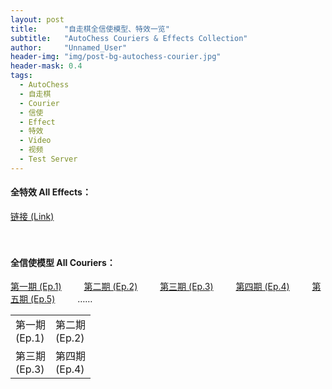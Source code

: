 ```yaml
---
layout: post
title: 		"自走棋全信使模型、特效一览"
subtitle: 	"AutoChess Couriers & Effects Collection"
author: 	"Unnamed_User"
header-img: "img/post-bg-autochess-courier.jpg"
header-mask: 0.4
tags:
  - AutoChess
  - 自走棋
  - Courier
  - 信使
  - Effect
  - 特效
  - Video
  - 视频
  - Test Server
---
```


#### 全特效 All Effects： 
[链接 (Link)](http://t.cn/ExYaXF4) 

　

#### 全信使模型 All Couriers： 
[第一期 (Ep.1)][1] 　　 [第二期 (Ep.2)][2] 　　 [第三期 (Ep.3)][3] 　　 [第四期 (Ep.4)][4] 　　 [第五期 (Ep.5)][5] 　　 ……

<table frame="void" rules="none">
	<tr>
		<td width="1px" style="word-break: keep-all;">第一期 (Ep.1)</td>
		<td width="1px" style="word-break: keep-all;">第二期 (Ep.2)</td>
	</tr>
	<tr>
		<td width="1px" style="word-break: keep-all;">第三期 (Ep.3)</td>
		<td width="1px" style="word-break: keep-all;">第四期 (Ep.4)</td>
	</tr>
</table>
　

[1]: http://t.cn/EJf6tzP
[2]: http://t.cn/EiqV4Gf
[3]: http://t.cn/Ei1Afxu
[4]: http://t.cn/E63Z9Xd
[5]: http://t.cn/EXKDTKF